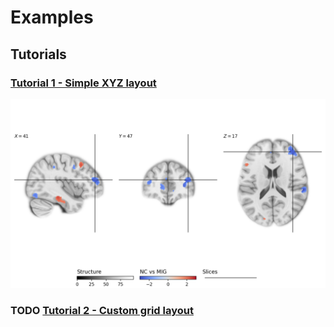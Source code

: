 # Examples

## Tutorials

### [Tutorial 1 - Simple XYZ layout](tutorial_1/README.md)

![](./tutorial_1/fig_6.png)

### TODO [Tutorial 2 - Custom grid layout](tutorial_1/README.md)
